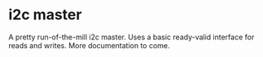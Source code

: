# i2c master
 
 A pretty run-of-the-mill i2c master. Uses a basic ready-valid interface for reads and writes. More documentation to come.
